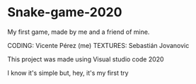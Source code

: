 # Snake-game-2020
My first game, made by me and a friend of mine.

CODING: Vicente Pérez (me)
TEXTURES: Sebastián Jovanovic

This project was made using Visual studio code 2020

I know it's simple but, hey, it's my first try
